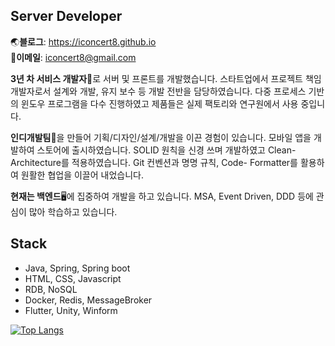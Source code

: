 ## Server Developer
🌏**블로그**: https://iconcert8.github.io  
📧**이메일**: iconcert8@gmail.com

**3년 차 서비스 개발자**👷로 서버 및 프론트를 개발했습니다. 스타트업에서 프로젝트 책임 개발자로서 설계와 개발, 유지 보수 등 개발 전반을 담당하였습니다. 다중 프로세스 기반의 윈도우 프로그램을 다수 진행하였고 제품들은 실제 팩토리와 연구원에서 사용 중입니다.

**인디개발팀**🏢을 만들어 기획/디자인/설계/개발을 이끈 경험이 있습니다. 모바일 앱을 개발하여 스토어에 출시하였습니다. SOLID 원칙을 신경 쓰며 개발하였고 Clean-Architecture를 적용하였습니다. Git 컨벤션과 명명 규칙, Code- Formatter를 활용하여 원활한 협업을 이끌어 내었습니다.

**현재는 백엔드**🖥️에 집중하여 개발을 하고 있습니다. MSA, Event Driven, DDD 등에 관심이 많아 학습하고 있습니다.

## Stack
- Java, Spring, Spring boot
- HTML, CSS, Javascript
- RDB, NoSQL
- Docker, Redis, MessageBroker
- Flutter, Unity, Winform 

[![Top Langs](https://github-readme-stats.vercel.app/api/top-langs/?username=iconcert8&layout=compact)](https://github.com/anuraghazra/github-readme-stats)


<!--
**iconcert8/iconcert8** is a ✨ _special_ ✨ repository because its `README.md` (this file) appears on your GitHub profile.

Here are some ideas to get you started:

- 🔭 I’m currently working on ...
- 🌱 I’m currently learning ...
- 👯 I’m looking to collaborate on ...
- 🤔 I’m looking for help with ...
- 💬 Ask me about ...
- 📫 How to reach me: ...
- 😄 Pronouns: ...
- ⚡ Fun fact: ...
-->

